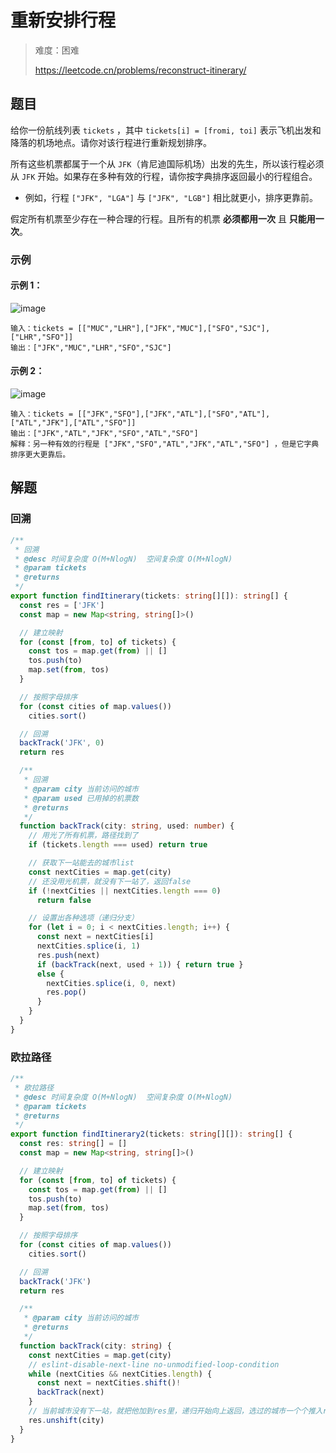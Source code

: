 # 重新安排行程

> 难度：困难
>
> https://leetcode.cn/problems/reconstruct-itinerary/

## 题目

给你一份航线列表 `tickets` ，其中 `tickets[i] = [fromi, toi]` 表示飞机出发和降落的机场地点。请你对该行程进行重新规划排序。

所有这些机票都属于一个从 `JFK`（肯尼迪国际机场）出发的先生，所以该行程必须从 `JFK` 开始。如果存在多种有效的行程，请你按字典排序返回最小的行程组合。

- 例如，行程 `["JFK", "LGA"]` 与 `["JFK", "LGB"]` 相比就更小，排序更靠前。

假定所有机票至少存在一种合理的行程。且所有的机票 **必须都用一次** 且 **只能用一次**。

### 示例

#### 示例 1：

![image](https://user-images.githubusercontent.com/54696834/171974505-9dea371f-58fe-43fc-bb15-3dfbafcd0203.png)

```
输入：tickets = [["MUC","LHR"],["JFK","MUC"],["SFO","SJC"],["LHR","SFO"]]
输出：["JFK","MUC","LHR","SFO","SJC"]
```

#### 示例 2：

![image](https://user-images.githubusercontent.com/54696834/171974509-81ff38c7-0174-4e9d-8f19-44bc5ca72d3f.png)

```
输入：tickets = [["JFK","SFO"],["JFK","ATL"],["SFO","ATL"],["ATL","JFK"],["ATL","SFO"]]
输出：["JFK","ATL","JFK","SFO","ATL","SFO"]
解释：另一种有效的行程是 ["JFK","SFO","ATL","JFK","ATL","SFO"] ，但是它字典排序更大更靠后。
```

## 解题

### 回溯

```ts 
/**
 * 回溯
 * @desc 时间复杂度 O(M+NlogN)  空间复杂度 O(M+NlogN)
 * @param tickets
 * @returns
 */
export function findItinerary(tickets: string[][]): string[] {
  const res = ['JFK']
  const map = new Map<string, string[]>()

  // 建立映射
  for (const [from, to] of tickets) {
    const tos = map.get(from) || []
    tos.push(to)
    map.set(from, tos)
  }

  // 按照字母排序
  for (const cities of map.values())
    cities.sort()

  // 回溯
  backTrack('JFK', 0)
  return res

  /**
   * 回溯
   * @param city 当前访问的城市
   * @param used 已用掉的机票数
   * @returns
   */
  function backTrack(city: string, used: number) {
    // 用光了所有机票，路径找到了
    if (tickets.length === used) return true

    // 获取下一站能去的城市list
    const nextCities = map.get(city)
    // 还没用光机票，就没有下一站了，返回false
    if (!nextCities || nextCities.length === 0)
      return false

    // 设置出各种选项（递归分支）
    for (let i = 0; i < nextCities.length; i++) {
      const next = nextCities[i]
      nextCities.splice(i, 1)
      res.push(next)
      if (backTrack(next, used + 1)) { return true }
      else {
        nextCities.splice(i, 0, next)
        res.pop()
      }
    }
  }
}
```

### 欧拉路径

```ts 
/**
 * 欧拉路径
 * @desc 时间复杂度 O(M+NlogN)  空间复杂度 O(M+NlogN)
 * @param tickets
 * @returns
 */
export function findItinerary2(tickets: string[][]): string[] {
  const res: string[] = []
  const map = new Map<string, string[]>()

  // 建立映射
  for (const [from, to] of tickets) {
    const tos = map.get(from) || []
    tos.push(to)
    map.set(from, tos)
  }

  // 按照字母排序
  for (const cities of map.values())
    cities.sort()

  // 回溯
  backTrack('JFK')
  return res

  /**
   * @param city 当前访问的城市
   * @returns
   */
  function backTrack(city: string) {
    const nextCities = map.get(city)
    // eslint-disable-next-line no-unmodified-loop-condition
    while (nextCities && nextCities.length) {
      const next = nextCities.shift()!
      backTrack(next)
    }
    // 当前城市没有下一站，就把他加到res里，递归开始向上返回，选过的城市一个个推入res
    res.unshift(city)
  }
}
```